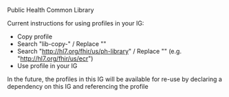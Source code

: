 Public Health Common Library

Current instructions for using  profiles in your IG:

- Copy profile
- Search "lib-copy-" / Replace ""
- Search "http://hl7.org/fhir/us/ph-library" / Replace "<your IG canonical url>" (e.g. "http://hl7.org/fhir/us/ecr")
- Use profile in your IG

In the future, the profiles in this IG will be available for re-use by declaring a dependency on this IG and referencing the profile
